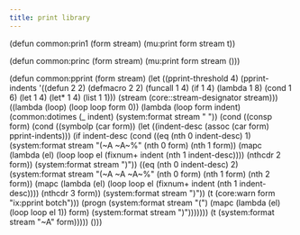 ```yaml
---
title: print library
---
```


(defun common:prin1 (form stream)
   (mu:print form stream t))

(defun common:princ (form stream)
   (mu:print form stream ()))

(defun common:pprint (form stream)
  (let ((pprint-threshold 4)
        (pprint-indents
         '((defun    2 2)
           (defmacro 2 2)
           (funcall  1 4)
           (if       1 4)
           (lambda   1 8)
           (cond     1 6)
           (let      1 4)
           (let*     1 4)
           (list     1 1)))
        (stream (core::stream-designator stream)))
    ((lambda (loop) (loop loop form 0))
     (lambda (loop form indent)
       (common:dotimes (_ indent) (system:format stream " "))
       (cond
         ((consp form)
          (cond
            ((symbolp (car form))
               (let ((indent-desc (assoc (car form) pprint-indents)))
                 (if indent-desc
                     (cond
                       ((eq (nth 0 indent-desc) 1) 
                          (system:format stream "(~A ~A~%" (nth 0 form) (nth 1 form))
                          (mapc (lambda (el) (loop loop el (fixnum+ indent (nth 1 indent-desc)))) (nthcdr 2 form))
                          (system:format stream ")"))
                       ((eq (nth 0 indent-desc) 2) 
                          (system:format stream "(~A ~A ~A~%" (nth 0 form) (nth 1 form) (nth 2 form))
                          (mapc (lambda (el) (loop loop el (fixnum+ indent (nth 1 indent-desc)))) (nthcdr 3 form))
                          (system:format stream ")"))
                       (t (core:warn form "ix:pprint botch")))
                     (progn
                       (system:format stream "(")
                       (mapc (lambda (el) (loop loop el 1)) form)
                       (system:format stream ")")))))))
          (t (system:format stream "~A" form)))))
      ()))

